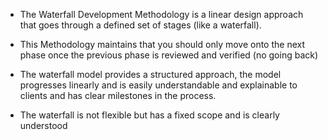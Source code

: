 - The Waterfall Development Methodology is a linear design approach that goes through a defined set of stages (like a waterfall). 

- This Methodology maintains that you should only move onto the next phase once the previous phase is reviewed and verified (no going back)

- The waterfall model provides a structured approach, the model progresses linearly and is easily understandable and explainable to clients and has clear milestones in the process.

- The waterfall is not flexible but has a fixed scope and is clearly understood
